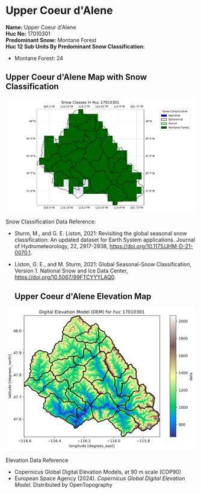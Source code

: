 #  Upper Coeur d'Alene


**Name:**              Upper Coeur d'Alene <br>
**Huc No:**           17010301 <br> 
**Predominant Snow:** Montane Forest <br>
**Huc 12 Sub Units By Predominant Snow Classification:**
- Montane Forest: 24

##   Upper Coeur d'Alene Map with Snow Classification 

![Snow Classes Map](../basic_maps/Snow_classes_in_17010301.png)

Snow Classification Data Reference: 
- Sturm, M., and G. E. Liston, 2021: Revisiting the global seasonal snow classification: An updated dataset for Earth System applications.  Journal of Hydrometeorology, 22, 2917-2938, https://doi.org/10.1175/JHM-D-21-0070.1.
- Liston, G. E., and M. Sturm, 2021: Global Seasonal-Snow Classification, Version 1. National Snow and Ice Data Center, https://doi.org/10.5067/99FTCYYYLAQ0.

  ##  Upper Coeur d'Alene Elevation Map 
![Elevation Map](../basic_maps/dem_huc17010301.png)

Elevation Data Reference 
- Copernicus Global Digital Elevation Models, at 90 m scale (COP90)
- European Space Agency (2024).  <i>Copernicus Global Digital Elevation Model</i>.  Distributed by OpenTopography
